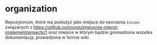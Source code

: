 # organization
Repozytorium, które ma posłużyć jako miejsce do tworzenia `Issues` związanych z https://github.com/orgs/improvise-intend-implement/projects/1
oraz miejsce w którym będzie gromadzona wszelka dokumentacja, prowadzona w formie wiki.
